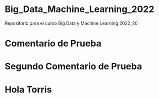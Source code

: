 # Big_Data_Machine_Learning_2022
Repositorio para el curso Big Data y Machine Learning 2022_20
# Comentario de Prueba
# Segundo Comentario de Prueba
# Hola Torris